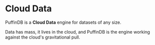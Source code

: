 # Cloud Data

PuffinDB is a **Cloud Data** engine for datasets of any size.

Data has mass, it lives in the cloud, and PuffinDB is the engine working against the cloud's gravitational pull.
